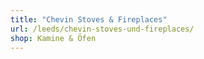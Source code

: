 ```yaml
---
title: "Chevin Stoves & Fireplaces"
url: /leeds/chevin-stoves-und-fireplaces/
shop: Kamine & Öfen
---
```

